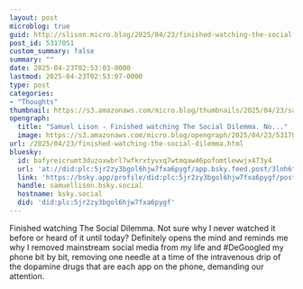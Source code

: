 ```yaml
---
layout: post
microblog: true
guid: http://slison.micro.blog/2025/04/23/finished-watching-the-social-dilemma.html
post_id: 5317051
custom_summary: false
summary: ""
date: 2025-04-23T02:53:03-0000
lastmod: 2025-04-23T02:53:07-0000
type: post
categories:
- "Thoughts"
thumbnail: https://s3.amazonaws.com/micro.blog/thumbnails/2025/04/23/samuellison.com/0ea74e82999de1286fc6b4cfdb2f11ab.png
opengraph:
  title: "Samuel Lison - Finished watching The Social Dilemma. No..."
  image: https://s3.amazonaws.com/micro.blog/opengraph/2025/04/23/5317051.png
url: /2025/04/23/finished-watching-the-social-dilemma.html
bluesky:
  id: bafyreicrumt3duzoxwbrl7wfkrxtyvxq7wtmqaw46pofomtlewwjx473y4
  url: 'at://did:plc:5jr2zy3bgol6hjw7fxa6pygf/app.bsky.feed.post/3lnh6tozz2y2c'
  link: 'https://bsky.app/profile/did:plc:5jr2zy3bgol6hjw7fxa6pygf/post/3lnh6tozz2y2c'
  handle: samuellison.bsky.social
  hostname: bsky.social
  did: 'did:plc:5jr2zy3bgol6hjw7fxa6pygf'
---
```


Finished watching The Social Dilemma. Not sure why I never watched it before or heard of it until today? Definitely opens the mind and reminds me why I removed mainstream social media from my life and #DeGoogled my phone bit by bit, removing one needle at a time of the intravenous drip of the dopamine drugs that are each app on the phone, demanding our attention.
